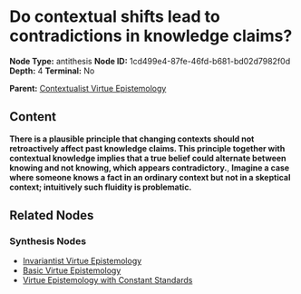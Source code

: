 # Do contextual shifts lead to contradictions in knowledge claims?

**Node Type:** antithesis
**Node ID:** 1cd499e4-87fe-46fd-b681-bd02d7982f0d
**Depth:** 4
**Terminal:** No

**Parent:** [Contextualist Virtue Epistemology](contextualist-virtue-epistemology-synthesis-32de8d0f-3c71-4376-a22e-d7d64ddaee3d.md)

## Content

**There is a plausible principle that changing contexts should not retroactively affect past knowledge claims. This principle together with contextual knowledge implies that a true belief could alternate between knowing and not knowing, which appears contradictory.**, **Imagine a case where someone knows a fact in an ordinary context but not in a skeptical context; intuitively such fluidity is problematic.**

## Related Nodes

### Synthesis Nodes

- [Invariantist Virtue Epistemology](invariantist-virtue-epistemology-synthesis-2d005c56-2566-4ae1-ba44-0bc2685d5ed5.md)
- [Basic Virtue Epistemology](basic-virtue-epistemology-synthesis-1337e1b4-19c7-4e80-9877-79332119a5fa.md)
- [Virtue Epistemology with Constant Standards](virtue-epistemology-with-constant-standards-synthesis-0cf611c5-dc4d-4fa0-ab7b-792884ff7b60.md)
